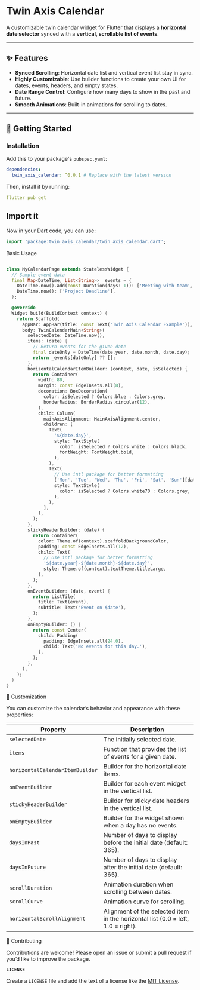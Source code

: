 # Twin Axis Calendar

A customizable twin calendar widget for Flutter that displays a **horizontal date selector** synced
with a **vertical, scrollable list of events**.

---

## ✨ Features

- **Synced Scrolling**: Horizontal date list and vertical event list stay in sync.
- **Highly Customizable**: Use builder functions to create your own UI for dates, events, headers,
  and empty states.
- **Date Range Control**: Configure how many days to show in the past and future.
- **Smooth Animations**: Built-in animations for scrolling to dates.

---

## 🚀 Getting Started

### Installation

Add this to your package's `pubspec.yaml`:

```yaml
dependencies:
  twin_axis_calendar: ^0.0.1 # Replace with the latest version
```

Then, install it by running:
```yaml
flutter pub get
```

## Import it
Now in your Dart code, you can use:
```dart
import 'package:twin_axis_calendar/twin_axis_calendar.dart';
```

Basic Usage
```dart

class MyCalendarPage extends StatelessWidget {
  // Sample event data
  final Map<DateTime, List<String>> _events = {
    DateTime.now().add(const Duration(days: 1)): ['Meeting with team', 'Lunch'],
    DateTime.now(): ['Project Deadline'],
  };

  @override
  Widget build(BuildContext context) {
    return Scaffold(
      appBar: AppBar(title: const Text('Twin Axis Calendar Example')),
      body: TwinCalendarMain<String>(
        selectedDate: DateTime.now(),
        items: (date) {
          // Return events for the given date
          final dateOnly = DateTime(date.year, date.month, date.day);
          return _events[dateOnly] ?? [];
        },
        horizontalCalendarItemBuilder: (context, date, isSelected) {
          return Container(
            width: 80,
            margin: const EdgeInsets.all(8),
            decoration: BoxDecoration(
              color: isSelected ? Colors.blue : Colors.grey,
              borderRadius: BorderRadius.circular(12),
            ),
            child: Column(
              mainAxisAlignment: MainAxisAlignment.center,
              children: [
                Text(
                  '${date.day}',
                  style: TextStyle(
                    color: isSelected ? Colors.white : Colors.black,
                    fontWeight: FontWeight.bold,
                  ),
                ),
                Text(
                  // Use intl package for better formatting
                  ['Mon', 'Tue', 'Wed', 'Thu', 'Fri', 'Sat', 'Sun'][date.weekday - 1],
                  style: TextStyle(
                    color: isSelected ? Colors.white70 : Colors.grey,
                  ),
                ),
              ],
            ),
          );
        },
        stickyHeaderBuilder: (date) {
          return Container(
            color: Theme.of(context).scaffoldBackgroundColor,
            padding: const EdgeInsets.all(12),
            child: Text(
              // Use intl package for better formatting
              '${date.year}-${date.month}-${date.day}',
              style: Theme.of(context).textTheme.titleLarge,
            ),
          );
        },
        onEventBuilder: (date, event) {
          return ListTile(
            title: Text(event),
            subtitle: Text('Event on $date'),
          );
        },
        onEmptyBuilder: () {
          return const Center(
            child: Padding(
              padding: EdgeInsets.all(24.0),
              child: Text('No events for this day.'),
            ),
          );
        },
      ),
    );
  }
}

```

🎨 Customization

You can customize the calendar’s behavior and appearance with these properties:

| Property                        | Description                                                                      |
| ------------------------------- | -------------------------------------------------------------------------------- |
| `selectedDate`                  | The initially selected date.                                                     |
| `items`                         | Function that provides the list of events for a given date.                      |
| `horizontalCalendarItemBuilder` | Builder for the horizontal date items.                                           |
| `onEventBuilder`                | Builder for each event widget in the vertical list.                              |
| `stickyHeaderBuilder`           | Builder for sticky date headers in the vertical list.                            |
| `onEmptyBuilder`                | Builder for the widget shown when a day has no events.                           |
| `daysInPast`                    | Number of days to display before the initial date (default: 365).                |
| `daysInFuture`                  | Number of days to display after the initial date (default: 365).                 |
| `scrollDuration`                | Animation duration when scrolling between dates.                                 |
| `scrollCurve`                   | Animation curve for scrolling.                                                   |
| `horizontalScrollAlignment`     | Alignment of the selected item in the horizontal list (0.0 = left, 1.0 = right). |


🤝 Contributing

Contributions are welcome!
Please open an issue or submit a pull request if you’d like to improve the package.


**`LICENSE`**

Create a `LICENSE` file and add the text of a license like the [MIT License](https://opensource.org/licenses/MIT).